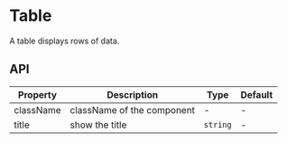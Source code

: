 # Table

A table displays rows of data.

<Demos />

## API

| Property  | Description                | Type     | Default |
| --------- | -------------------------- | -------- | ------- |
| className | className of the component | -        | -       |
| title     | show the title             | `string` | -       |
